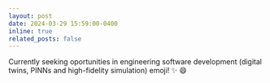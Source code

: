 ```yaml
---
layout: post
date: 2024-03-29 15:59:00-0400
inline: true
related_posts: false
---
```


Currently seeking oportunities in engineering software development (digital twins, PINNs and high-fidelity simulation) emoji! :sparkles: :smile: